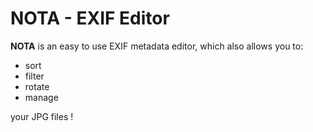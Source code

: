 # NOTA - EXIF Editor

**NOTA** is an easy to use EXIF metadata editor, which also allows you to:

 - sort 
 - filter 
 - rotate 
 - manage

your JPG files !
